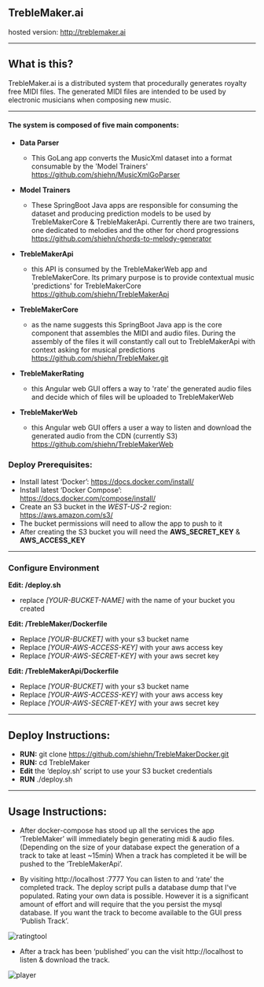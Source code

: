 ## TrebleMaker.ai 
hosted version: http://treblemaker.ai

---

## What is this?
TrebleMaker.ai is a distributed system that procedurally generates royalty free MIDI files.  The generated MIDI files are intended to be used by electronic musicians when composing new music.

---

#### The system is composed of five main components:
* **Data Parser**
    * This GoLang app converts the MusicXml dataset into a format consumable by the 'Model Trainers' https://github.com/shiehn/MusicXmlGoParser
     
* **Model Trainers**
    * These SpringBoot Java apps are responsible for consuming the dataset and producing prediction models to be used by TrebleMakerCore & TrebleMakerApi.  Currently there are two trainers, one dedicated to melodies and the other for chord progressions https://github.com/shiehn/chords-to-melody-generator

* **TrebleMakerApi**
    * this API is consumed by the TrebleMakerWeb app and TrebleMakerCore.  Its primary purpose is to provide contextual music 'predictions' for TrebleMakerCore https://github.com/shiehn/TrebleMakerApi

* **TrebleMakerCore**
    * as the name suggests this SpringBoot Java app is the core component that assembles the MIDI and audio files.  During the assembly of the files it will constantly call out to TrebleMakerApi with context asking for musical predictions https://github.com/shiehn/TrebleMaker.git
 
* **TrebleMakerRating**
    * this Angular web GUI offers a way to 'rate' the generated audio files and decide which of files will be uploaded to TrebleMakerWeb

* **TrebleMakerWeb**
    * this Angular web GUI offers a user a way to listen and download the generated audio from the CDN (currently S3) https://github.com/shiehn/TrebleMakerWeb    

### Deploy Prerequisites:
* Install latest ‘Docker’: https://docs.docker.com/install/
* Install latest ‘Docker Compose’: https://docs.docker.com/compose/install/
* Create an S3 bucket in the *WEST-US-2* region: https://aws.amazon.com/s3/
* The bucket permissions will need to allow the app to push to it
* After creating the S3 bucket you will need the **AWS_SECRET_KEY** & **AWS_ACCESS_KEY**

---

### Configure Environment
**Edit: /deploy.sh**
* replace *[YOUR-BUCKET-NAME]* with the name of your bucket you created

**Edit: /TrebleMaker/Dockerfile**
* Replace *[YOUR-BUCKET]* with your s3 bucket name
* Replace *[YOUR-AWS-ACCESS-KEY]*  with your aws access key
* Replace *[YOUR-AWS-SECRET-KEY]* with your aws secret key

**Edit: /TrebleMakerApi/Dockerfile**
* Replace *[YOUR-BUCKET]* with your s3 bucket name
* Replace *[YOUR-AWS-ACCESS-KEY]*  with your aws access key
* Replace *[YOUR-AWS-SECRET-KEY]* with your aws secret key

---

## Deploy Instructions:
* **RUN:** git clone https://github.com/shiehn/TrebleMakerDocker.git
* **RUN:** cd TrebleMaker
* **Edit** the ‘deploy.sh’ script to use your S3 bucket credentials
* **RUN** ./deploy.sh

---

## Usage Instructions:
* After docker-compose has stood up all the services the app ‘TrebleMaker’ will immediately begin generating midi & audio files.  (Depending on the size of your database expect the generation of a track to take at least ~15min)
When a track has completed it be will be pushed to the ‘TrebleMakerApi’.  

* By visiting http://localhost :7777 You can listen to and ‘rate’ the completed track.  The deploy script pulls a database dump that I've populated.  Rating your own data is possible. However it is a significant amount of effort and will require that the you persist the mysql database.  If you want the track to become available to the GUI press ‘Publish Track’.

![ratingtool](https://user-images.githubusercontent.com/826261/40818411-f19bfbda-6524-11e8-9190-ff7a42edaaa6.png)

* After a track has been ‘published’ you can the visit http://localhost to listen & download the track.

![player](https://user-images.githubusercontent.com/826261/40818470-1dc3ae56-6525-11e8-8f2f-f78abf3a32f7.png)
